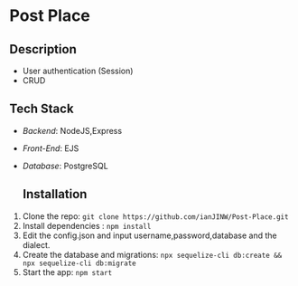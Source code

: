 # Post Place

## Description
- User authentication (Session)
- CRUD

## Tech  Stack
- *Backend*: NodeJS,Express
- *Front-End*: EJS
- *Database*: PostgreSQL

  ## Installation

1. Clone the repo: `git clone https://github.com/ianJINW/Post-Place.git`
2. Install dependencies : `npm install`
3. Edit the config.json and input username,password,database and the dialect.
4. Create the database and migrations: `npx sequelize-cli db:create && npx sequelize-cli db:migrate`
5. Start the app: `npm start`
